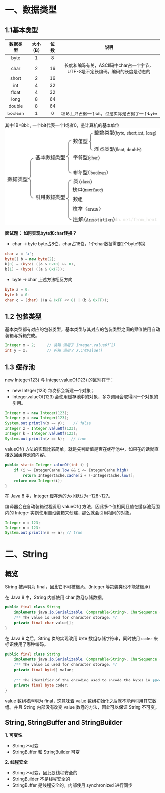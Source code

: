 


# 一、数据类型

## 1.1基本类型


| 数据类型   |  大小（B） | 位数  |  说明 |
| :---------:| :--------:|:----: |:-------:|
| byte   | 1 |8||
| char     | 2 | 16   |长度和编码有关，ASCII码中char占一个字节，UTF-8是不定长编码，编码的长度是动态的|
| short     | 2 | 16| 
| int | 4    |32|
|float|4|32|
|long|8|64|
|double|8|64|
|boolean|1| 8|理论上只占据一个bit，但是实际是占据了一个byte|

其中1B=8bit , 一个bit代表一个1或者0，是计算机的基本单位
![](https://github.com/Dannymeng/picture/blob/master/2018083015380793.png?raw=true)


**面试题： 如何实现byte和char转换？**
- char -> byte
 byte占8位，char占18位，1个char数据需要2个byte转换

```java
char a = 'a'; 
byte[] b = new byte[2]; 
b[0] = (byte) ((a & 0x00) >> 8); 
b[1] = (byte) ((a & 0xFF));
```

- byte -> char   上述方法相反方向
```java
byte a = 0; 
byte b = 0; 
char c = (char) ((a & 0xFF << 8) | (b & 0xFF));
```




## 1.2 包装类型

基本类型都有对应的包装类型，基本类型与其对应的包装类型之间的赋值使用自动装箱与拆箱完成。

```java
Integer x = 2;     // 装箱 调用了 Integer.valueOf(2)
int y = x;         // 拆箱 调用了 X.intValue()
```



## 1.3 缓存池

new Integer(123) 与 Integer.valueOf(123) 的区别在于：

- new Integer(123) 每次都会新建一个对象；
- Integer.valueOf(123) 会使用缓存池中的对象，多次调用会取得同一个对象的引用。

```java
Integer x = new Integer(123);
Integer y = new Integer(123);
System.out.println(x == y);    // false
Integer z = Integer.valueOf(123);
Integer k = Integer.valueOf(123);
System.out.println(z == k);   // true
```

valueOf() 方法的实现比较简单，就是先判断值是否在缓存池中，如果在的话就直接返回缓存池的内容。

```java
public static Integer valueOf(int i) {
    if (i >= IntegerCache.low && i <= IntegerCache.high)
        return IntegerCache.cache[i + (-IntegerCache.low)];
    return new Integer(i);
}
```

在 Java 8 中，Integer 缓存池的大小默认为 -128~127。

编译器会在自动装箱过程调用 valueOf() 方法，因此多个值相同且值在缓存池范围内的 Integer 实例使用自动装箱来创建，那么就会引用相同的对象。

```java
Integer m = 123;
Integer n = 123;
System.out.println(m == n); // true
```



# 二、String

## 概览

String 被声明为 final，因此它不可被继承。(Integer 等包装类也不能被继承）

在 Java 8 中，String 内部使用 char 数组存储数据。

```java
public final class String
    implements java.io.Serializable, Comparable<String>, CharSequence {
    /** The value is used for character storage. */
    private final char value[];
}
```

在 Java 9 之后，String 类的实现改用 byte 数组存储字符串，同时使用 `coder` 来标识使用了哪种编码。

```java
public final class String
    implements java.io.Serializable, Comparable<String>, CharSequence {
    /** The value is used for character storage. */
    private final byte[] value;

    /** The identifier of the encoding used to encode the bytes in {@code value}. */
    private final byte coder;
}
```

value 数组被声明为 final，这意味着 value 数组初始化之后就不能再引用其它数组。并且 String 内部没有改变 value 数组的方法，因此可以保证 String 不可变。

## String, StringBuffer and StringBuilder

**1. 可变性**

- String 不可变
- StringBuffer 和 StringBuilder 可变

**2. 线程安全**

- String 不可变，因此是线程安全的
- StringBuilder 不是线程安全的
- StringBuffer 是线程安全的，内部使用 synchronized 进行同步